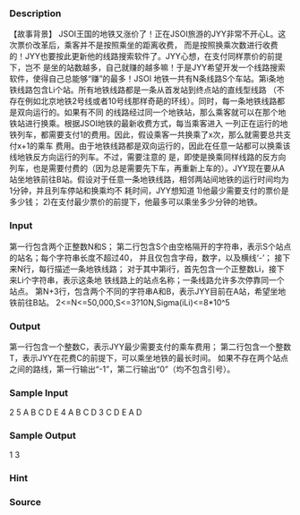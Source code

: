 
### Description
【故事背景】
JSOI王国的地铁又涨价了！正在JSOI旅游的JYY非常不开心L。这次票价改革后，乘客并不是按照乘坐的距离收费，
而是按照换乘次数进行收费的！JYY也要按此更新他的线路搜索软件了。JYY心想，在支付同样票价的前提下，岂不
是坐的站数越多，自己就赚的越多嘛！于是JYY希望开发一个线路搜索软件，使得自己总能够“赚”的最多！JSOI
地铁一共有N条线路S个车站。第i条地铁线路包含Li个站。所有地铁线路都是一条从首发站到终点站的直线型线路
（不存在例如北京地铁2号线或者10号线那样奇葩的环线）。同时，每一条地铁线路都是双向运行的。如果有不同
的线路经过同一个地铁站，那么乘客就可以在那个地铁站进行换乘。根据JSOI地铁的最新收费方式，每当乘客进入
一列正在运行的地铁列车，都需要支付1的费用。因此，假设乘客一共换乘了x次，那么就需要总共支付x+1的乘车
费用。由于地铁线路都是双向运行的，因此在任意一站都可以换乘该线地铁反方向运行的列车。不过，需要注意的
是，即使是换乘同样线路的反方向列车，也是需要付费的（因为总是需要先下车，再重新上车的）。JYY现在要从A
站坐地铁前往B站。假设对于任意一条地铁线路，相邻两站间地铁的运行时间均为1分钟，并且列车停站和换乘均不
耗时间，JYY想知道
1)他最少需要支付的票价是多少钱；
2)在支付最少票价的前提下，他最多可以乘坐多少分钟的地铁。
### Input
第一行包含两个正整数N和S；
第二行包含S个由空格隔开的字符串，表示S个站点的站名；每个字符串长度不超过40，
并且仅包含字母，数字，以及横线‘-’；
接下来N行，每行描述一条地铁线路；
对于其中第i行，首先包含一个正整数Li，接下来Li个字符串，表示这条地
铁线路上的站点名称；一条线路允许多次停靠同一个站点。
第N+3行，包含两个不同的字符串A和B，表示JYY目前在A站，希望坐地铁前往B站。
2<=N<=50,000,S<=3?10N,Sigma(iLi)<=8*10^5
### Output
第一行包含一个整数C，表示JYY最少需要支付的乘车费用；
第二行包含一个整数T，表示JYY在花费C的前提下，可以乘坐地铁的最长时间。
如果不存在两个站点之间的路线，第一行输出“-1”，第二行输出“0”（均不包含引号）。
### Sample Input
2 5 
A B C D E 
4 A B C D 
3 C D E 
A D 
### Sample Output
1
3

### Hint

### Source

